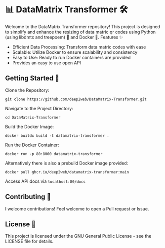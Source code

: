 # 📊 DataMatrix Transformer 🛠️

Welcome to the DataMatrix Transformer repository! This project is designed to simplify and enhance the resizing of data matric qr codes using Python (using libdmtx and treepoem) 🐍 and Docker 🐳.
Features ✨

- Efficient Data Processing: Transform data matric codes with ease
- Scalable: Utilize Docker to ensure scalability and consistency
- Easy to Use: Ready to run Docker containers are provided
- Provides an easy to use open API
 
Getting Started 🚀
---
Clone the Repository:

`git clone https://github.com/deep2web/DataMatrix-Transformer.git`

Navigate to the Project Directory:

`cd DataMatrix-Transformer`

Build the Docker Image:

`docker buildx build -t datamatrix-transformer .`

Run the Docker Container:

`docker run -p 80:8000 datamatrix-transformer`

Alternatively there is also a prebuild Docker image provided:

`docker pull ghcr.io/deep2web/datamatrix-transformer:main`

Access API docs via `localhost:80/docs`

Contributing 🤝
---
I welcome contributions! Feel welcome to open a Pull request or Issue.

License 📜
---
This project is licensed under the GNU General Public License - see the LICENSE file for details.

